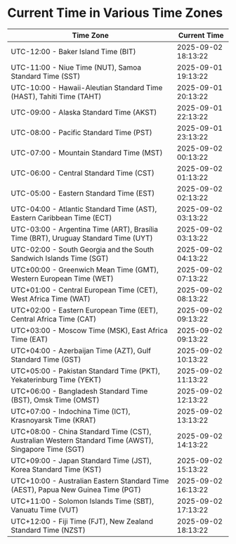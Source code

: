 # Current Time in Various Time Zones

| Time Zone | Current Time |
|-----------|--------------|
| UTC-12:00 - Baker Island Time (BIT) | 2025-09-02 18:13:22 |
| UTC-11:00 - Niue Time (NUT), Samoa Standard Time (SST) | 2025-09-01 19:13:22 |
| UTC-10:00 - Hawaii-Aleutian Standard Time (HAST), Tahiti Time (TAHT) | 2025-09-01 20:13:22 |
| UTC-09:00 - Alaska Standard Time (AKST) | 2025-09-01 22:13:22 |
| UTC-08:00 - Pacific Standard Time (PST) | 2025-09-01 23:13:22 |
| UTC-07:00 - Mountain Standard Time (MST) | 2025-09-02 00:13:22 |
| UTC-06:00 - Central Standard Time (CST) | 2025-09-02 01:13:22 |
| UTC-05:00 - Eastern Standard Time (EST) | 2025-09-02 02:13:22 |
| UTC-04:00 - Atlantic Standard Time (AST), Eastern Caribbean Time (ECT) | 2025-09-02 03:13:22 |
| UTC-03:00 - Argentina Time (ART), Brasília Time (BRT), Uruguay Standard Time (UYT) | 2025-09-02 03:13:22 |
| UTC-02:00 - South Georgia and the South Sandwich Islands Time (SGT) | 2025-09-02 04:13:22 |
| UTC±00:00 - Greenwich Mean Time (GMT), Western European Time (WET) | 2025-09-02 07:13:22 |
| UTC+01:00 - Central European Time (CET), West Africa Time (WAT) | 2025-09-02 08:13:22 |
| UTC+02:00 - Eastern European Time (EET), Central Africa Time (CAT) | 2025-09-02 09:13:22 |
| UTC+03:00 - Moscow Time (MSK), East Africa Time (EAT) | 2025-09-02 09:13:22 |
| UTC+04:00 - Azerbaijan Time (AZT), Gulf Standard Time (GST) | 2025-09-02 10:13:22 |
| UTC+05:00 - Pakistan Standard Time (PKT), Yekaterinburg Time (YEKT) | 2025-09-02 11:13:22 |
| UTC+06:00 - Bangladesh Standard Time (BST), Omsk Time (OMST) | 2025-09-02 12:13:22 |
| UTC+07:00 - Indochina Time (ICT), Krasnoyarsk Time (KRAT) | 2025-09-02 13:13:22 |
| UTC+08:00 - China Standard Time (CST), Australian Western Standard Time (AWST), Singapore Time (SGT) | 2025-09-02 14:13:22 |
| UTC+09:00 - Japan Standard Time (JST), Korea Standard Time (KST) | 2025-09-02 15:13:22 |
| UTC+10:00 - Australian Eastern Standard Time (AEST), Papua New Guinea Time (PGT) | 2025-09-02 16:13:22 |
| UTC+11:00 - Solomon Islands Time (SBT), Vanuatu Time (VUT) | 2025-09-02 17:13:22 |
| UTC+12:00 - Fiji Time (FJT), New Zealand Standard Time (NZST) | 2025-09-02 18:13:22 |
